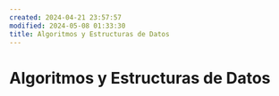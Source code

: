 ```yaml
---
created: 2024-04-21 23:57:57
modified: 2024-05-08 01:33:30
title: Algoritmos y Estructuras de Datos
---
```


# Algoritmos y Estructuras de Datos
